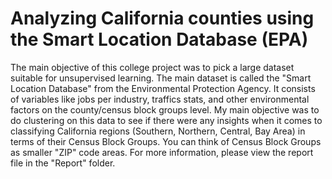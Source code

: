 # Analyzing California counties using the Smart Location Database (EPA)
The main objective of this college project was to pick a large dataset suitable for unsupervised learning. The main dataset is called the "Smart Location Database" from the Environmental Protection Agency. It consists of variables like jobs per industry, traffics stats, and other environmental factors on the county/census block groups level. My main objective was to do clustering on this data to see if there were any insights when it comes to classifying California regions (Southern, Northern, Central, Bay Area) in terms of their Census Block Groups. You can think of Census Block Groups as smaller "ZIP" code areas. For more information, please view the report file in the "Report" folder.



